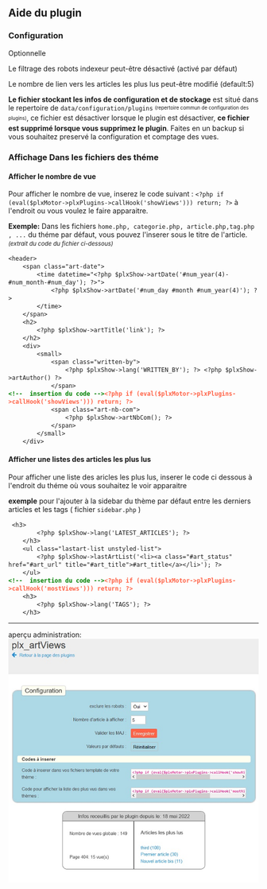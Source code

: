 <h2>Aide du plugin</h2>
	
<h3>Configuration</h3>
<p>Optionnelle</p>
<p>Le filtrage des robots indexeur peut-être désactivé (activé par défaut)</p>
<p>Le nombre de lien vers les articles les plus lus peut-être modifié (default:5)</p>
<p><b>Le fichier stockant les infos de configuration et de stockage</b> est situé dans le repertoire de <code>data/configuration/plugins</code> <sub><sup>(repertoire commun de configuration des plugins)</sup></sub>, ce fichier est désactiver lorsque le plugin est désactiver, <b>ce fichier est supprimé lorsque vous supprimez le plugin</b>. Faites en un backup si vous souhaitez preservé la configuration et comptage des vues.</p>
<h3>Affichage Dans les fichiers des  théme</h3>
  <h4>Afficher le nombre de vue</h4>
<p>Pour afficher le nombre de vue, inserez le code suivant :
<code>&lt;?php if (eval($plxMotor->plxPlugins->callHook('showViews'))) return; ?></code> à l'endroit ou vous voulez le faire apparaitre.</p>
<p><b>Exemple:</b> Dans les fichiers <code>home.php, categorie.php, article.php,tag.php , ...</code> du théme par défaut, vous pouvez l'inserer sous le titre de l'article.<small><i>(extrait du code du fichier ci-dessous)</i></small>
<pre><code>&lt;header>
	&lt;span class="art-date">
		&lt;time datetime="&lt;?php $plxShow->artDate('#num_year(4)-#num_month-#num_day'); ?>">
			&lt;?php $plxShow->artDate('#num_day #month #num_year(4)'); ?>
		&lt;/time>
	&lt;/span>
	&lt;h2>
		&lt;?php $plxShow->artTitle('link'); ?>
	&lt;/h2>
	&lt;div>
		&lt;small>
			&lt;span class="written-by">
				&lt;?php $plxShow->lang('WRITTEN_BY'); ?> &lt;?php $plxShow->artAuthor() ?>
			&lt;/span>
<b style="color:green">&lt;!--  insertion du code --></b><b style="color:tomato">&lt;?php if (eval($plxMotor->plxPlugins->callHook('showViews'))) return; ?></b>
			&lt;span class="art-nb-com">
				&lt;?php $plxShow->artNbCom(); ?>
			&lt;/span>
		&lt;/small>
	&lt;/div></code></pre></p>
<h4>Afficher une listes des articles les plus lus</h4>
<p>Pour afficher une liste des aricles les plus lus, inserer le code ci dessous à l'endroit du théme où vous souhaitez le voir apparaitre</p>
<p><b>exemple</b> pour l'ajouter à la sidebar du thème par défaut entre les derniers articles et les tags ( fichier <code>sidebar.php</code> )</p>
<pre><code>	&lt;h3>
		&lt;?php $plxShow->lang('LATEST_ARTICLES'); ?>
	&lt;/h3>
	&lt;ul class="lastart-list unstyled-list">
		&lt;?php $plxShow->lastArtList('&lt;li>&lt;a class="#art_status" href="#art_url" title="#art_title">#art_title&lt;/a>&lt;/li>'); ?>
	&lt;/ul>
<b style="color:green">&lt;!--  insertion du code --></b><b style="color:tomato">&lt;?php if (eval($plxMotor->plxPlugins->callHook('mostViews'))) return; ?></b>		
	&lt;h3>
		&lt;?php $plxShow->lang('TAGS'); ?>
	&lt;/h3>
</code></pre>

<hr>
aperçu administration:
<img src="https://github.com/gcyrillus/plx_artViews/blob/v0.5/vues0.5.jpg">
